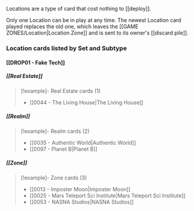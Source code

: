 Locations are a type of card that cost nothing to [[deploy]].

Only one Location can be in play at any time. The newest Location card played replaces the old one, which leaves the [[GAME ZONES/Location|Location Zone]] and is sent to its owner's [[discard pile]].



### Location cards listed by Set and Subtype

#### [[DROP01 - Fake Tech]]

##### [[Real Estate]]
> [!example]- Real Estate cards (1)
>  - [[0044 - The Living House|The Living House]]
##### [[Realm]]
> [!example]- Realm cards (2)
>  - [[0035 - Authentic World|Authentic World]]
>  - [[0097 - Planet B|Planet B]]
##### [[Zone]]
> [!example]- Zone cards (3)
>  - [[0013 - Imposter Moon|Imposter Moon]]
>  - [[0025 - Mars Teleport Sci Institute|Mars Teleport Sci Institute]]
>  - [[0053 - NASNA Studios|NASNA Studios]]

